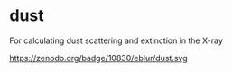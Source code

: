 # dust
For calculating dust scattering and extinction in the X-ray

https://zenodo.org/badge/10830/eblur/dust.svg
